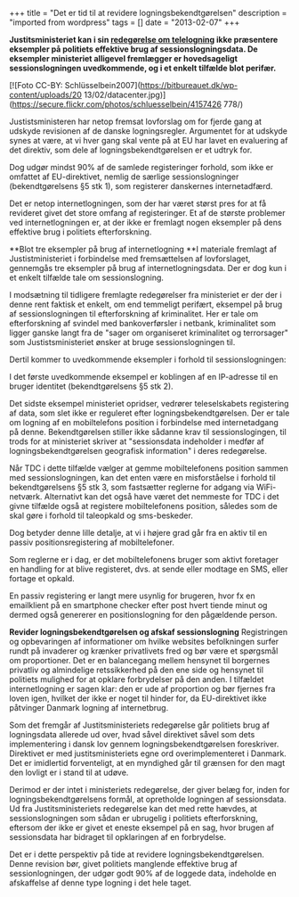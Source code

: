+++
title = "Det er tid til at revidere logningsbekendtgørelsen"
description = "imported from wordpress"
tags = []
date = "2013-02-07"
+++

**Justitsministeriet kan i sin [redegørelse om telelogning](http://www.ft.dk/samling/20121/almdel/reu/bilag/125/1200765.pdf) ikke præsentere eksempler på politiets effektive brug af sessionslogningsdata. De eksempler ministeriet alligevel fremlægger er hovedsageligt sessionslogningen uvedkommende, og i et enkelt tilfælde blot perifær.**

[![Foto CC-BY: Schlüsselbein2007](https://bitbureauet.dk/wp-content/uploads/20
13/02/datacenter.jpg)](https://secure.flickr.com/photos/schluesselbein/4157426
778/)

Justistsministeren har netop fremsat lovforslag om for fjerde gang at udskyde
revisionen af de danske logningsregler. Argumentet for at udskyde synes at
være, at vi hver gang skal vente på at EU har lavet en evaluering af det
direktiv, som dele af logningsbekendtgørelsen er et udtryk for.

Dog udgør mindst 90% af de samlede registeringer forhold, som ikke er omfattet
af EU-direktivet, nemlig de særlige sessionslogninger (bekendtgørelsens §5 stk
1), som registerer danskernes internetadfærd.

Det er netop internetlogningen, som der har været størst pres for at få
revideret givet det store omfang af registeringer. Et af de største problemer
ved internetlogningen er, at der ikke er fremlagt nogen eksempler på dens
effektive brug i politiets efterforskning.

**Blot tre eksempler på brug af internetlogning **I materiale fremlagt af Justistministeriet i forbindelse med fremsættelsen af lovforslaget, gennemgås tre eksempler på brug af internetlogningsdata. Der er dog kun i et enkelt tilfælde tale om sessionslogning.

I modsætning til tidligere fremlagte redegørelser fra ministeriet er der der i
denne rent faktisk et enkelt, om end temmeligt perifært, eksempel på brug af
sessionslogningen til efterforskning af kriminalitet. Her er tale om
efterforskning af svindel med bankoverførsler i netbank, kriminalitet som
ligger ganske langt fra de "sager om organiseret kriminalitet og terrorsager"
som Justistsministeriet ønsker at bruge sessionslogningen til.

Dertil kommer to uvedkommende eksempler i forhold til sessionslogningen:

I det første uvedkommende eksempel er koblingen af en IP-adresse til en bruger
identitet (bekendtgørelsens §5 stk 2).

Det sidste eksempel ministeriet opridser, vedrører teleselskabets registering
af data, som slet ikke er reguleret efter logningsbekendtgørelsen. Der er tale
om logning af en mobiltelefons position i forbindelse med internetadgang på
denne. Bekendtgørelsen stiller ikke sådanne krav til sessionslogingen, til
trods for at ministeriet skriver at "sessionsdata indeholder i medfør af
logningsbekendtgørelsen geografisk information" i deres redegørelse.

Når TDC i dette tilfælde vælger at gemme mobiltelefonens position sammen med
sessionslogningen, kan det enten være en misforståelse i forhold til
bekendtgørelsens §5 stk 3, som fastsætter reglerne for adgang via WiFi-
netværk. Alternativt kan det også have været det nemmeste for TDC i det givne
tilfælde også at registere mobiltelefonens position, således som de skal gøre
i forhold til taleopkald og sms-beskeder.

Dog betyder denne lille detalje, at vi i højere grad går fra en aktiv til en
passiv positionsregistering af mobiltelefoner.

Som reglerne er i dag, er det mobiltelefonens bruger som aktivt foretager en
handling for at blive registeret, dvs. at sende eller modtage en SMS, eller
fortage et opkald.

En passiv registering er langt mere usynlig for brugeren, hvor fx en
emailklient på en smartphone checker efter post hvert tiende minut og dermed
også genererer en positionslogning for den pågældende person.

**Revider logningsbekendtgørelsen og afskaf sessionslogning** Registringen og opbevaringen af informationer om hvilke websites befolkningen surfer rundt på invaderer og krænker privatlivets fred og bør være et spørgsmål om proportioner. Det er en balancegang mellem hensynet til borgernes privatliv og almindelige retssikkerhed på den ene side og hensynet til politiets mulighed for at opklare forbrydelser på den anden. I tilfældet internetlogning er sagen klar: den er ude af proportion og bør fjernes fra loven igen, hvilket der ikke er noget til hinder for, da EU-direktivet ikke påtvinger Danmark logning af internetbrug.

Som det fremgår af Justitsministeriets redegørelse går politiets brug af
logningsdata allerede ud over, hvad såvel direktivet såvel som dets
implementering i dansk lov gennem logningsbekendtgørelsen foreskriver.
Direktivet er med justitsministeriets egne ord overimplementeret i Danmark.
Det er imidlertid forventeligt, at en myndighed går til grænsen for den magt
den lovligt er i stand til at udøve.

Derimod er der intet i ministeriets redegørelse, der giver belæg for, inden
for logningsbekendtgørelsens formål, at opretholde logningen af sessionsdata.
Ud fra Justitsministeriets redegørelse kan det med rette hævdes, at
sessionslogningen som sådan er ubrugelig i politiets efterforskning, eftersom
der ikke er givet et eneste eksempel på en sag, hvor brugen af sessionsdata
har bidraget til opklaringen af en forbrydelse.

Det er i dette perspektiv på tide at revidere logningsbekendtgørelsen. Denne
revision bør, givet politiets manglende effektive brug af sessionlogningen,
der udgør godt 90% af de loggede data, indeholde en afskaffelse af denne type
logning i det hele taget.


